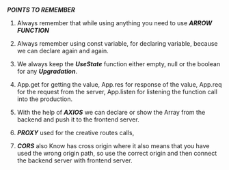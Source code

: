 ***POINTS TO REMEMBER***


1. Always remember that while using anything you need to use ***ARROW FUNCTION***


2. Always remember using const variable, for declaring variable, because we can declare again and again.


3. We always keep the ***UseState*** function either empty, null or the boolean for any ***Upgradation***.


4. App.get for getting the value, App.res for response of the value, App.req for the request from the server, App.listen for listening the function call into the production.



5. With the help of ***AXIOS*** we can declare or show the Array from the backend and push it to the frontend server.



6.  ***PROXY*** used for the creative routes calls,


7.  ***CORS*** also Know has cross origin where it also means that you have used the wrong origin path, so use the correct origin and then connect the backend server with frontend server. 

